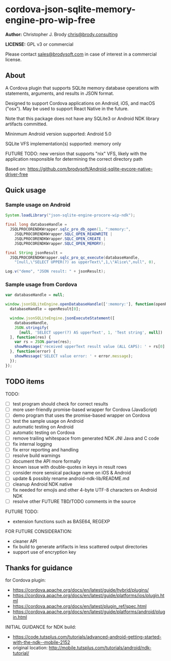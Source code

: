 # cordova-json-sqlite-memory-engine-pro-wip-free

**Author:** Christopher J. Brody <chris@brody.consulting>

**LICENSE:** GPL v3 or commercial

Please contact <sales@brodysoft.com> in case of interest in a commercial license.

## About

A Cordova plugin that supports SQLite memory database operations with statements, arguments, and results in JSON format.

Designed to support Cordova applications on Android, iOS, and macOS ("osx"). May be used to support React Native in the future.

Note that this package does not have any SQLite3 or Android NDK library artifacts committed.

Mininmum Android version supported: Android 5.0

SQLite VFS implementation(s) supported: memory only

FUTURE TODO: new version that supports "nix" VFS, likely with the application responsible for determining the correct directory path

Based on: <https://github.com/brodysoft/Android-sqlite-evcore-native-driver-free>

## Quick usage

### Sample usage on Android

```Java
System.loadLibrary("json-sqlite-engine-procore-wip-ndk");

final long databaseHandle =
  JSQLPROCORENDKWrapper.sqlc_pro_db_open(1, ":memory:",
    JSQLPROCORENDKWrapper.SQLC_OPEN_READWRITE |
    JSQLPROCORENDKWrapper.SQLC_OPEN_CREATE |
    JSQLPROCORENDKWrapper.SQLC_OPEN_MEMORY);

final String jsonResult =
  JSQLPROCORENDKWrapper.sqlc_pro_qc_execute(databaseHandle,
    "[null,\"SELECT UPPER(?) as upperText\",1,\"Alice\",null", 0),

Log.v("demo", "JSON result: " + jsonResult);
```

### Sample usage from Cordova

```js
var databaseHandle = null;

window.jsonSQLiteEngine.openDatabaseHandle([':memory:'], function(openResult) {
  databaseHandle = openResult[0];

  window.jsonSQLiteEngine.jsonExecuteStatement([
    databaseHandle,
    JSON.stringify(
      [null, 'SELECT upper(?) AS upperText', 1, 'Test string', null])
  ], function(res) {
    var rs = JSON.parse(res);
    showMessage('received upperText result value (ALL CAPS): ' + rs[0].rows[0].upperText);
  }, function(error) {
    showMessage('SELECT value error: ' + error.message);
  });
});
```

## TODO items

TODO:

* [ ] test program should check for correct results
* [ ] more user-friendly promise-based wrapper for Cordova (JavaScript)
* [ ] demo program that uses the promise-based wrapper on Cordova
* [ ] test the sample usage on Android
* [ ] automatic testing on Android
* [ ] automatic testing on Cordova
* [ ] remove trailing whitespace from generated NDK JNI Java and C code
* [ ] fix internal logging
* [ ] fix error reporting and handling
* [ ] resolve build warnings
* [ ] document the API more formally
* [ ] known issue with double-quotes in keys in result rows
* [ ] consider more sensical package name on iOS & Android
* [ ] update & possibly rename android-ndk-lib/README.md
* [ ] cleanup Android NDK native
* [ ] fix needed for emojis and other 4-byte UTF-8 characters on Android NDK
* [ ] resolve other FUTURE TBD/TODO comments in the source

FUTURE TODO:

* extension functions such as BASE64, REGEXP

FOR FUTURE CONSIDERATION:

* cleaner API
* fix build to generate artifacts in less scattered output directories
* support use of encryption key

## Thanks for guidance

for Cordova plugin:

* https://cordova.apache.org/docs/en/latest/guide/hybrid/plugins/
* https://cordova.apache.org/docs/en/latest/guide/platforms/ios/plugin.html
* https://cordova.apache.org/docs/en/latest/plugin_ref/spec.html
* https://cordova.apache.org/docs/en/latest/guide/platforms/android/plugin.html

INITIAL GUIDANCE for NDK build:

* https://code.tutsplus.com/tutorials/advanced-android-getting-started-with-the-ndk--mobile-2152
* original location: http://mobile.tutsplus.com/tutorials/android/ndk-tutorial/
